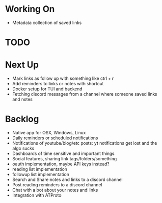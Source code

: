 # Working On
- Metadata collection of saved links

# TODO

# Next Up
- Mark links as follow up with something like ctrl + r
- Add reminders to links or notes with shortcut
- Docker setup for TUI and backend
- Fetching discord messages from a channel where someone saved links and notes

# Backlog
- Native app for OSX, Windows, Linux
- Daily reminders or scheduled notifications
- Notifications of youtube/blog/etc posts: yt notifications get lost and the algo sucks
- Dashboards of time sensitive and important things
- Social features, sharing link tags/folders/something
- oauth implementation, maybe API keys instead?
- reading list implementation
- followup list implementation
- Search and Share notes and links to a discord channel
- Post reading reminders to a discord channel
- Chat with a bot about your notes and links
- Integration with ATProto

